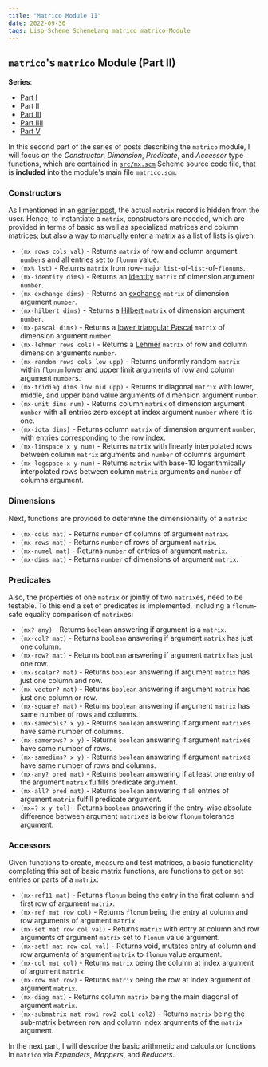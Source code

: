 ```yaml
---
title: "Matrico Module II"
date: 2022-09-30
tags: Lisp Scheme SchemeLang matrico matrico-Module
---
```


## `matrico`'s `matrico` Module (Part II)

**Series**:

* [Part I](http://numerical-schemer.xyz/2022/09/16/matrico-matrico-i.html)
* Part II
* [Part III](http://numerical-schemer.xyz/2022/10/17/matrico-matrico-iii.html)
* [Part IIII](http://numerical-schemer.xyz/2022/11/30/matrico-matrico-iiii.html)
* [Part V](http://numerical-schemer.xyz/2022/12/15/matrico-matrico-v.html)

In this second part of the series of posts describing the `matrico` module, I will focus on the
_Constructor_, _Dimension_, _Predicate_, and _Accessor_ type functions, which are contained in
[`src/mx.scm`](https://github.com/gramian/matrico/blob/main/src/mx.scm) Scheme source code file,
that is **included** into the module's main file `matrico.scm`.

### Constructors

As I mentioned in an [earlier post](http://numerical-schemer.xyz/2022/08/04/matrico-matrix.html),
the actual `matrix` record is hidden from the user. Hence, to instantiate a `matrix`, constructors are needed,
which are provided in terms of basic as well as specialized matrices and column matrices;
but also a way to manually enter a matrix as a list of lists is given:

* `(mx rows cols val)` - Returns `matrix` of row and column argument `number`s and all entries set to `flonum` value.
* `(mx% lst)` - Returns `matrix` from row-major `list`-of-`list`-of-`flonum`s.
* `(mx-identity dims)` - Returns an [identity](https://en.wikipedia.org/wiki/Identity_matrix) `matrix` of dimension argument `number`.
* `(mx-exchange dims)` - Returns an [exchange](https://en.wikipedia.org/wiki/Exchange_matrix) `matrix` of dimension argument `number`.
* `(mx-hilbert dims)` - Returns a [Hilbert](https://en.wikipedia.org/wiki/Hilbert_matrix) `matrix` of dimension argument `number`.
* `(mx-pascal dims)` - Returns a [lower triangular Pascal](https://en.wikipedia.org/wiki/Pascal_matrix) `matrix` of dimension argument `number`. 
* `(mx-lehmer rows cols)` - Returns a [Lehmer](https://en.wikipedia.org/wiki/Lehmer_matrix) `matrix` of row and column dimension arguments `number`. 
* `(mx-random rows cols low upp)` - Returns uniformly random `matrix` within `flonum` lower and upper limit arguments of row and column argument  `number`s. 
* `(mx-tridiag dims low mid upp)` - Returns tridiagonal `matrix` with lower, middle, and upper band value arguments of dimension argument `number`.
* `(mx-unit dims num)` - Returns column `matrix` of dimension argument `number` with all entries zero except at index argument `number` where it is one.
* `(mx-iota dims)` - Returns column `matrix` of dimension argument `number`, with entries corresponding to the row index.
* `(mx-linspace x y num)` - Returns `matrix` with linearly interpolated rows between column `matrix` arguments and `number` of columns argument. 
* `(mx-logspace x y num)` - Returns `matrix` with base-10 logarithmically interpolated rows between column `matrix` arguments and `number` of columns argument.

### Dimensions

Next, functions are provided to determine the dimensionality of a `matrix`:

* `(mx-cols mat)` - Returns `number` of columns of argument `matrix`.
* `(mx-rows mat)` - Returns `number` of rows of argument `matrix`.
* `(mx-numel mat)` - Returns `number` of entries of argument `matrix`.
* `(mx-dims mat)` - Returns `number` of dimensions of argument `matrix`.

### Predicates

Also, the properties of one `matrix` or jointly of two `matrix`es, need to be testable.
To this end a set of predicates is implemented, including a `flonum`-safe equality comparison of `matrix`es:

* `(mx? any)` - Returns `boolean` answering if argument is a `matrix`.
* `(mx-col? mat)` - Returns `boolean` answering if argument `matrix` has just one column.
* `(mx-row? mat)` - Returns `boolean` answering if argument `matrix` has just one row.
* `(mx-scalar? mat)` - Returns `boolean` answering if argument `matrix` has just one column and row.
* `(mx-vector? mat)` - Returns `boolean` answering if argument `matrix` has just one column or row.
* `(mx-square? mat)` - Returns `boolean` answering if argument `matrix` has same number of rows and columns.
* `(mx-samecols? x y)` - Returns `boolean` answering if argument `matrix`es have same number of columns. 
* `(mx-samerows? x y)` - Returns `boolean` answering if argument `matrix`es have same number of rows.
* `(mx-samedims? x y)` - Returns `boolean` answering if argument `matrix`es have same number of rows and columns.
* `(mx-any? pred mat)` - Returns `boolean` answering if at least one entry of the argument `matrix` fulfills predicate argument.
* `(mx-all? pred mat)` - Returns `boolean` answering if all entries of argument `matrix` fulfill predicate argument.
* `(mx=? x y tol)` - Returns `boolean` answering if the entry-wise absolute difference between argument `matrix`es is below `flonum` tolerance argument.

### Accessors

Given functions to create, measure and test matrices, a basic functionality completing this set of basic matrix functions,
are functions to get or set entries or parts of a `matrix`:

* `(mx-ref11 mat)` - Returns `flonum` being the entry in the first column and first row of argument `matrix`.
* `(mx-ref mat row col)` - Returns `flonum` being the entry at column and row arguments of argument `matrix`.
* `(mx-set mat row col val)` - Returns `matrix` with entry at column and row arguments of argument `matrix` set to `flonum` value argument.
* `(mx-set! mat row col val)` - Returns void, mutates entry at column and row arguments of argument `matrix` to `flonum` value argument.
* `(mx-col mat col)` - Returns `matrix` being the column at index argument of argument `matrix`.
* `(mx-row mat row)` - Returns `matrix` being the row at index argument of argument `matrix`.
* `(mx-diag mat)` - Returns column `matrix` being the main diagonal of argument `matrix`.
* `(mx-submatrix mat row1 row2 col1 col2)` - Returns `matrix` being the sub-matrix between row and column index arguments of the `matrix` argument.

In the next part, I will describe the basic arithmetic and calculator functions
in `matrico` via _Expanders_, _Mappers_, and _Reducers_.

